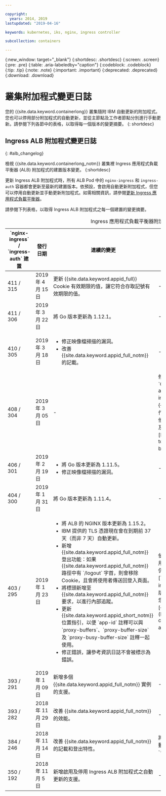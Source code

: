 ```yaml
---

copyright:
  years: 2014, 2019
lastupdated: "2019-04-16"

keywords: kubernetes, iks, nginx, ingress controller

subcollection: containers

---
```


{:new_window: target="_blank"}
{:shortdesc: .shortdesc}
{:screen: .screen}
{:pre: .pre}
{:table: .aria-labeledby="caption"}
{:codeblock: .codeblock}
{:tip: .tip}
{:note: .note}
{:important: .important}
{:deprecated: .deprecated}
{:download: .download}



# 叢集附加程式變更日誌

您的 {{site.data.keyword.containerlong}} 叢集隨附 IBM 自動更新的附加程式。您也可以停用部分附加程式的自動更新，並從主節點及工作者節點分別進行手動更新。請參閱下列各節中的表格，以取得每一個版本的變更摘要。
{: shortdesc}

## Ingress ALB 附加程式變更日誌
{: #alb_changelog}

檢視 {{site.data.keyword.containerlong_notm}} 叢集裡 Ingress 應用程式負載平衡器 (ALB) 附加程式的建置版本變更。
{:shortdesc}

更新 Ingress ALB 附加程式時，所有 ALB Pod 中的 `nginx-ingress` 和 `ingress-auth` 容器都會更新至最新的建置版本。依預設，會啟用自動更新附加程式，但您可以停用自動更新並手動更新附加程式。如需相關資訊，請參閱[更新 Ingress 應用程式負載平衡器](/docs/containers?topic=containers-update#alb)。

請參閱下列表格，以取得 Ingress ALB 附加程式之每一個建置的變更摘要。

<table summary="Ingress 應用程式負載平衡器附加程式的建置變更概觀">
<caption>Ingress 應用程式負載平衡器附加程式的變更日誌</caption>
<col width="12%">
<col width="12%">
<col width="41%">
<col width="35%">
<thead>
<tr>
<th>`nginx-ingress` / `ingress-auth` 建置</th>
<th>發行日期</th>
<th>連續的變更</th>
<th>非連續的變更</th>
</tr>
</thead>
<tbody>
<tr>
<td>411 / 315</td>
<td>2019 年 4 月 15 日</td>
<td>更新 {{site.data.keyword.appid_full}} Cookie 有效期限的值，讓它符合存取記號有效期限的值。</td>
<td>-</td>
</tr>
<tr>
<td>411 / 306</td>
<td>2019 年 3 月 22 日</td>
<td>將 Go 版本更新為 1.12.1。</td>
<td>-</td>
</tr>
<tr>
<td>410 / 305</td>
<td>2019 年 3 月 18 日</td>
<td><ul>
<li>修正映像檔掃描的漏洞。</li>
<li>改善 {{site.data.keyword.appid_full_notm}} 的記載。</li>
</ul></td>
<td>-</td>
</tr>
<tr>
<td>408 / 304</td>
<td>2019 年 3 月 05 日</td>
<td>-</td>
<td>修正授權整合中與登出功能、記號有效期限，以及 `OAuth` 授權回呼相關的錯誤。只有當您使用 [`appid-auth`](/docs/containers?topic=containers-ingress_annotation#appid-auth) 註釋來啟用 {{site.data.keyword.appid_full_notm}} 授權時，才會實作這些修正程式。若要實作這些修正程式，則會新增其他標頭，這會增加標頭大小總計。視您自己的標頭大小及回應大小總計而定，您可能需要調整所使用的任何 [Proxy 緩衝區註釋](/docs/containers?topic=containers-ingress_annotation#proxy-buffer)。</td>
</tr>
<tr>
<td>406 / 301</td>
<td>2019 年 2 月 19 日</td>
<td><ul>
<li>將 Go 版本更新為 1.11.5。</li>
<li>修正映像檔掃描的漏洞。</li>
</ul></td>
<td>-</td>
</tr>
<tr>
<td>404 / 300</td>
<td>2019 年 1 月 31 日</td>
<td>將 Go 版本更新為 1.11.4。</td>
<td>-</td>
</tr>
<tr>
<td>403 / 295</td>
<td>2019 年 1 月 23 日</td>
<td><ul>
<li>將 ALB 的 NGINX 版本更新為 1.15.2。</li>
<li>IBM 提供的 TLS 憑證現在會在到期前 37 天（而非 7 天）自動更新。</li>
<li>新增 {{site.data.keyword.appid_full_notm}} 登出功能：如果 {{site.data.keyword.appid_full_notm}} 路徑中有 `/logout` 字首，則會移除 Cookie，且會將使用者傳送回登入頁面。</li>
<li>將標頭新增至 {{site.data.keyword.appid_full_notm}} 要求，以進行內部追蹤。</li>
<li>更新 {{site.data.keyword.appid_short_notm}} 位置指引，以便 `app-id` 註釋可以與 `proxy-buffers`、`proxy-buffer-size` 及 `proxy-busy-buffer-size` 註釋一起使用。</li>
<li>修正錯誤，讓參考資訊日誌不會被標示為錯誤。</li>
</ul></td>
<td>依預設，停用 TLS 1.0 及 1.1。如果連接至應用程式的用戶端支援 TLS 1.2，則不需要執行任何動作。如果您仍然有需要 TLS 1.0 或 1.1 支援的舊版用戶端，請遵循[下列步驟](/docs/containers?topic=containers-ingress#ssl_protocols_ciphers)，手動啟用所需的 TLS 版本。如需如何查看您用戶端使用哪個 TLS 版本來存取您應用程式的相關資訊，請參閱此 [{{site.data.keyword.Bluemix_notm}} 部落格文章](https://www.ibm.com/blogs/bluemix/2018/11/ibm-cloud-kubernetes-service-alb-update-tls-1-0-and-1-1-disabled-by-default/)。</td>
</tr>
<tr>
<td>393 / 291</td>
<td>2019 年 1 月 09 日</td>
<td>新增多個 {{site.data.keyword.appid_full_notm}} 實例的支援。</td>
<td>-</td>
</tr>
<tr>
<td>393 / 282</td>
<td>2018 年 11 月 29 日</td>
<td>改善 {{site.data.keyword.appid_full_notm}} 的效能。</td>
<td>-</td>
</tr>
<tr>
<td>384 / 246</td>
<td>2018 年 11 月 14 日</td>
<td>改善 {{site.data.keyword.appid_full_notm}} 的記載和登出特性。</td>
<td>將 `*.containers.mybluemix.net` 的自簽憑證取代為自動產生並供叢集使用的 LetsEncrypt 簽署憑證。`*.containers.mybluemix.net` 自簽憑證會被移除。</td>
</tr>
<tr>
<td>350 / 192</td>
<td>2018 年 11 月 5 日</td>
<td>新增啟用及停用 Ingress ALB 附加程式之自動更新的支援。</td>
<td>-</td>
</tr>
</tbody>
</table>
